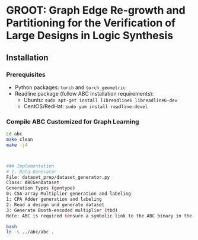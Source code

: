 # GROOT: Graph Edge Re-growth and Partitioning for the Verification of Large Designs in Logic Synthesis

## Installation

### Prerequisites
- Python packages: `torch` and `torch_geometric`
- Readline package (follow ABC installation requirements):
  - Ubuntu: `sudo apt-get install libreadline6 libreadline6-dev`
  - CentOS/RedHat: `sudo yum install readline-devel`

### Compile ABC Customized for Graph Learning
```bash
cd abc
make clean
make -j4



### Implementation
# 1. Data Generator
File: dataset_prep/dataset_generator.py
Class: ABCGenDataset
Generation Types (gentype)
0: CSA-array Multiplier generation and labeling
1: CPA Adder generation and labeling
2: Read a design and generate dataset
3: Generate Booth-encoded multiplier (tbd)
Note: ABC is required (ensure a symbolic link to the ABC binary in the current folder):

bash
ln -s ../abc/abc .
